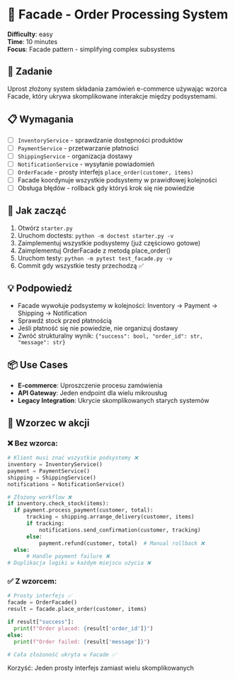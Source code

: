 # 🏢 Facade - Order Processing System

**Difficulty**: easy \
**Time**: 10 minutes \
**Focus**: Facade pattern - simplifying complex subsystems

## 🎯 Zadanie
Uprost złożony system składania zamówień e-commerce używając wzorca Facade, który ukrywa skomplikowane interakcje między podsystemami.

## 📋 Wymagania
- [ ] `InventoryService` - sprawdzanie dostępności produktów
- [ ] `PaymentService` - przetwarzanie płatności
- [ ] `ShippingService` - organizacja dostawy
- [ ] `NotificationService` - wysyłanie powiadomień
- [ ] `OrderFacade` - prosty interfejs `place_order(customer, items)`
- [ ] Facade koordynuje wszystkie podsystemy w prawidłowej kolejności
- [ ] Obsługa błędów - rollback gdy któryś krok się nie powiedzie

## 🚀 Jak zacząć
1. Otwórz `starter.py`
2. Uruchom doctests: `python -m doctest starter.py -v`
3. Zaimplementuj wszystkie podsystemy (już częściowo gotowe)
4. Zaimplementuj OrderFacade z metodą place_order()
5. Uruchom testy: `python -m pytest test_facade.py -v`
6. Commit gdy wszystkie testy przechodzą ✅

## 💡 Podpowiedź
- Facade wywołuje podsystemy w kolejności: Inventory → Payment → Shipping → Notification
- Sprawdź stock przed płatnością
- Jeśli płatność się nie powiedzie, nie organizuj dostawy
- Zwróć strukturalny wynik: `{"success": bool, "order_id": str, "message": str}`

## 📦 Use Cases
- **E-commerce**: Uproszczenie procesu zamówienia
- **API Gateway**: Jeden endpoint dla wielu mikrousług
- **Legacy Integration**: Ukrycie skomplikowanych starych systemów

## 🔄 Wzorzec w akcji

### ❌ Bez wzorca:
```python
# Klient musi znać wszystkie podsystemy ❌
inventory = InventoryService()
payment = PaymentService()
shipping = ShippingService()
notifications = NotificationService()

# Złożony workflow ❌
if inventory.check_stock(items):
  if payment.process_payment(customer, total):
      tracking = shipping.arrange_delivery(customer, items)
      if tracking:
          notifications.send_confirmation(customer, tracking)
      else:
          payment.refund(customer, total)  # Manual rollback ❌
  else:
      # Handle payment failure ❌
# Duplikacja logiki w każdym miejscu użycia ❌
```

### ✅ Z wzorcem:

```python
# Prosty interfejs ✅
facade = OrderFacade()
result = facade.place_order(customer, items)

if result["success"]:
  print(f"Order placed: {result['order_id']}")
else:
  print(f"Order failed: {result['message']}")

# Cała złożoność ukryta w Facade ✅
```

Korzyść: Jeden prosty interfejs zamiast wielu skomplikowanych
